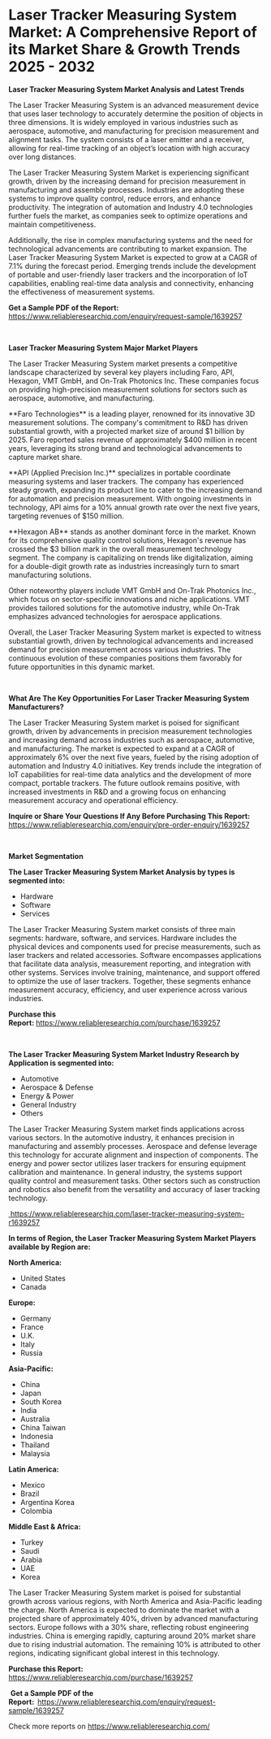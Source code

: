 <p><h1>Laser Tracker Measuring System Market: A Comprehensive Report of its Market Share & Growth Trends 2025 - 2032</h1></p><p><strong>Laser Tracker Measuring System Market Analysis and Latest Trends</strong></p>
<p><p>The Laser Tracker Measuring System is an advanced measurement device that uses laser technology to accurately determine the position of objects in three dimensions. It is widely employed in various industries such as aerospace, automotive, and manufacturing for precision measurement and alignment tasks. The system consists of a laser emitter and a receiver, allowing for real-time tracking of an object’s location with high accuracy over long distances.</p><p>The Laser Tracker Measuring System Market is experiencing significant growth, driven by the increasing demand for precision measurement in manufacturing and assembly processes. Industries are adopting these systems to improve quality control, reduce errors, and enhance productivity. The integration of automation and Industry 4.0 technologies further fuels the market, as companies seek to optimize operations and maintain competitiveness.</p><p>Additionally, the rise in complex manufacturing systems and the need for technological advancements are contributing to market expansion. The Laser Tracker Measuring System Market is expected to grow at a CAGR of 7.1% during the forecast period. Emerging trends include the development of portable and user-friendly laser trackers and the incorporation of IoT capabilities, enabling real-time data analysis and connectivity, enhancing the effectiveness of measurement systems.</p></p>
<p><strong>Get a Sample PDF of the Report:&nbsp;</strong> <a href="https://www.reliableresearchiq.com/enquiry/request-sample/1639257?utm_campaign=2564&utm_medium=2&utm_source=Github&utm_content=ia&utm_term=27022025&utm_id=laser-tracker-measuring-system">https://www.reliableresearchiq.com/enquiry/request-sample/1639257</a></p>
<p>&nbsp;</p>
<p><strong>Laser Tracker Measuring System Major Market Players</strong></p>
<p><p>The Laser Tracker Measuring System market presents a competitive landscape characterized by several key players including Faro, API, Hexagon, VMT GmbH, and On-Trak Photonics Inc. These companies focus on providing high-precision measurement solutions for sectors such as aerospace, automotive, and manufacturing.</p><p>**Faro Technologies** is a leading player, renowned for its innovative 3D measurement solutions. The company's commitment to R&D has driven substantial growth, with a projected market size of around $1 billion by 2025. Faro reported sales revenue of approximately $400 million in recent years, leveraging its strong brand and technological advancements to capture market share.</p><p>**API (Applied Precision Inc.)** specializes in portable coordinate measuring systems and laser trackers. The company has experienced steady growth, expanding its product line to cater to the increasing demand for automation and precision measurement. With ongoing investments in technology, API aims for a 10% annual growth rate over the next five years, targeting revenues of $150 million.</p><p>**Hexagon AB** stands as another dominant force in the market. Known for its comprehensive quality control solutions, Hexagon's revenue has crossed the $3 billion mark in the overall measurement technology segment. The company is capitalizing on trends like digitalization, aiming for a double-digit growth rate as industries increasingly turn to smart manufacturing solutions.</p><p>Other noteworthy players include VMT GmbH and On-Trak Photonics Inc., which focus on sector-specific innovations and niche applications. VMT provides tailored solutions for the automotive industry, while On-Trak emphasizes advanced technologies for aerospace applications.</p><p>Overall, the Laser Tracker Measuring System market is expected to witness substantial growth, driven by technological advancements and increased demand for precision measurement across various industries. The continuous evolution of these companies positions them favorably for future opportunities in this dynamic market.</p></p>
<p>&nbsp;</p>
<p><strong>What Are The Key Opportunities For Laser Tracker Measuring System Manufacturers?</strong></p>
<p><p>The Laser Tracker Measuring System market is poised for significant growth, driven by advancements in precision measurement technologies and increasing demand across industries such as aerospace, automotive, and manufacturing. The market is expected to expand at a CAGR of approximately 6% over the next five years, fueled by the rising adoption of automation and Industry 4.0 initiatives. Key trends include the integration of IoT capabilities for real-time data analytics and the development of more compact, portable trackers. The future outlook remains positive, with increased investments in R&D and a growing focus on enhancing measurement accuracy and operational efficiency.</p></p>
<p><strong>Inquire or Share Your Questions If Any Before Purchasing This Report:</strong> <a href="https://www.reliableresearchiq.com/enquiry/pre-order-enquiry/1639257?utm_campaign=2564&utm_medium=2&utm_source=Github&utm_content=ia&utm_term=27022025&utm_id=laser-tracker-measuring-system">https://www.reliableresearchiq.com/enquiry/pre-order-enquiry/1639257</a></p>
<p>&nbsp;</p>
<p><strong>Market Segmentation</strong></p>
<p><strong>The Laser Tracker Measuring System Market Analysis by types is segmented into:</strong></p>
<p><ul><li>Hardware</li><li>Software</li><li>Services</li></ul></p>
<p><p>The Laser Tracker Measuring System market consists of three main segments: hardware, software, and services. Hardware includes the physical devices and components used for precise measurements, such as laser trackers and related accessories. Software encompasses applications that facilitate data analysis, measurement reporting, and integration with other systems. Services involve training, maintenance, and support offered to optimize the use of laser trackers. Together, these segments enhance measurement accuracy, efficiency, and user experience across various industries.</p></p>
<p><strong>Purchase this Report:&nbsp;</strong><a href="https://www.reliableresearchiq.com/purchase/1639257?utm_campaign=2564&utm_medium=2&utm_source=Github&utm_content=ia&utm_term=27022025&utm_id=laser-tracker-measuring-system">https://www.reliableresearchiq.com/purchase/1639257</a></p>
<p>&nbsp;</p>
<p><strong>The Laser Tracker Measuring System Market Industry Research by Application is segmented into:</strong></p>
<p><ul><li>Automotive</li><li>Aerospace & Defense</li><li>Energy & Power</li><li>General Industry</li><li>Others</li></ul></p>
<p><p>The Laser Tracker Measuring System market finds applications across various sectors. In the automotive industry, it enhances precision in manufacturing and assembly processes. Aerospace and defense leverage this technology for accurate alignment and inspection of components. The energy and power sector utilizes laser trackers for ensuring equipment calibration and maintenance. In general industry, the systems support quality control and measurement tasks. Other sectors such as construction and robotics also benefit from the versatility and accuracy of laser tracking technology.</p></p>
<p><a href="https://www.reliableresearchiq.com/laser-tracker-measuring-system-r1639257?utm_campaign=2564&utm_medium=2&utm_source=Github&utm_content=ia&utm_term=27022025&utm_id=laser-tracker-measuring-system">&nbsp;https://www.reliableresearchiq.com/laser-tracker-measuring-system-r1639257</a></p>
<p><strong>In terms of Region, the Laser Tracker Measuring System Market Players available by Region are:</strong></p>
<p>
    <p> <strong> North America: </strong>
        <ul>
            <li>United States</li>
            <li>Canada</li>
        </ul>
        </p> 
    <p> <strong> Europe: </strong>
        <ul>
            <li>Germany</li>
            <li>France</li>
            <li>U.K.</li>
            <li>Italy</li>
            <li>Russia</li>
        </ul>
        </p> 
    <p> <strong> Asia-Pacific: </strong>
        <ul>
            <li>China</li>
            <li>Japan</li>
            <li>South Korea</li>
            <li>India</li>
            <li>Australia</li>
            <li>China Taiwan</li>
            <li>Indonesia</li>
            <li>Thailand</li>
            <li>Malaysia</li>
        </ul>
        </p> 
    <p> <strong> Latin America: </strong>
        <ul>
            <li>Mexico</li>
            <li>Brazil</li>
            <li>Argentina Korea</li>
            <li>Colombia</li>
        </ul>
        </p> 
    <p> <strong> Middle East & Africa: </strong>
        <ul>
            <li>Turkey</li>
            <li>Saudi</li>
            <li>Arabia</li>
            <li>UAE</li>
            <li>Korea</li>
        </ul>
    </p>
    </p>
<p><p>The Laser Tracker Measuring System market is poised for substantial growth across various regions, with North America and Asia-Pacific leading the charge. North America is expected to dominate the market with a projected share of approximately 40%, driven by advanced manufacturing sectors. Europe follows with a 30% share, reflecting robust engineering industries. China is emerging rapidly, capturing around 20% market share due to rising industrial automation. The remaining 10% is attributed to other regions, indicating significant global interest in this technology.</p></p>
<p><strong>Purchase this Report: </strong><a href="https://www.reliableresearchiq.com/purchase/1639257?utm_campaign=2564&utm_medium=2&utm_source=Github&utm_content=ia&utm_term=27022025&utm_id=laser-tracker-measuring-system">https://www.reliableresearchiq.com/purchase/1639257</a></p>
<p>&nbsp;<strong>Get a Sample PDF of the Report:&nbsp;&nbsp;</strong><a href="https://www.reliableresearchiq.com/enquiry/request-sample/1639257?utm_campaign=2564&utm_medium=2&utm_source=Github&utm_content=ia&utm_term=27022025&utm_id=laser-tracker-measuring-system">https://www.reliableresearchiq.com/enquiry/request-sample/1639257</a></p>
<p><strong></strong></p>
<p>Check more reports on <a href="https://www.reliableresearchiq.com/?utm_campaign=2564&utm_medium=2&utm_source=Github&utm_content=ia&utm_term=27022025&utm_id=laser-tracker-measuring-system">https://www.reliableresearchiq.com/</a></p>